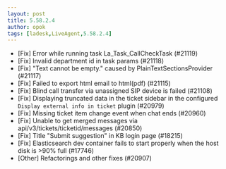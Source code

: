 ```yaml
---
layout: post
title: 5.58.2.4
author: opok
tags: [ladesk,LiveAgent,5.58.2.4]
---
```

- [Fix] Error while running task La_Task_CallCheckTask (#21119)
- [Fix] Invalid department id in task params (#21118)
- [Fix] "Text cannot be empty." caused by PlainTextSectionsProvider (#21117)
- [Fix] Failed to export html email to html(pdf) (#21115)
- [Fix] Blind call transfer via unassigned SIP device is failed (#21108)
- [Fix] Displaying truncated data in the ticket sidebar in the configured `Display external info in ticket` plugin (#20979)
- [Fix] Missing ticket item change event when chat ends (#20960)
- [Fix] Unable to get merged messages via api/v3/tickets/ticketid/messages (#20850)
- [Fix] Title "Submit suggestion" in KB login page (#18215)
- [Fix] Elasticsearch dev container fails to start properly when the host disk is >90% full (#17746)
- [Other] Refactorings and other fixes (#20907)